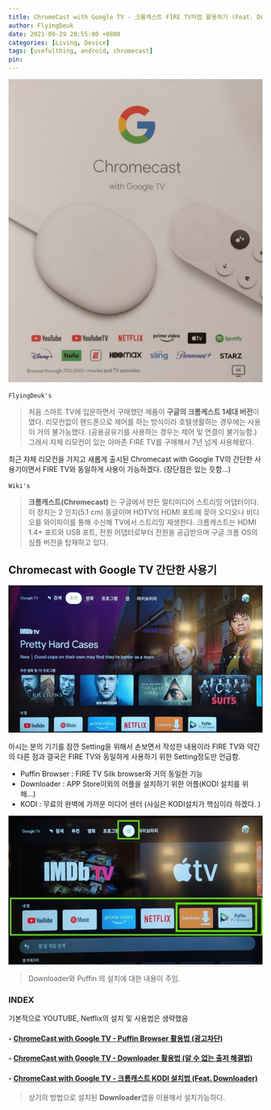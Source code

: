 ```yaml
---
title: ChromeCast with Google TV - 크롬캐스트 FIRE TV처럼 활용하기 (Feat. Downloader, KODI, Puffin Browser)
author: FlyingDeuk
date: 2021-09-29 20:55:00 +0800
categories: [Living, Device]
tags: [usefulthing, android, chromecast]
pin:
---
```


![chrome](/img/living/chromecast/chromecast0.jpg)


`FlyingDeuk's`
> 처음 스마트 TV에 입문하면서 구매했던 제품이 **구글의 크롬케스트 1세대 버전**이였다. 리모컨없이 핸드폰으로 제어를 하는 방식이라 호텔생활하는 경우에는 사용이 거의 불가능했다. (공용공유기를 사용하는 경우는 제어 및 연결이 불가능함.)<br>
그래서 자체 리모컨이 있는 아마존 FIRE TV를 구매해서 7년 넘게 사용해왔다. <br>

최근 자체 리모컨을 가지고 새롭게 출시된 Chromecast with Google TV의 간단한 사용기이면서 FIRE TV와 동일하게 사용이 가능하겠다. (장단점은 있는 듯함...)

`Wiki's`
> **크롬캐스트(Chromecast)** 는 구글에서 만든 멀티미디어 스트리밍 어댑터이다. 이 장치는 2 인치(5.1 cm) 동글이며 HDTV의 HDMI 포트에 꽂아 오디오나 비디오를 와이파이를 통해 수신해 TV에서 스트리밍 재생한다. 크롬캐스트는 HDMI 1.4+ 포트와 USB 포트, 전원 어댑터로부터 전원을 공급받으며 구글 크롬 OS의 심플 버전을 탑재하고 있다.

## Chromecast with Google TV 간단한 사용기

![chrome](/img/living/chromecast/chromecast1.jpg)

아시는 분의 기기를 잠깐 Setting을 위해서 손보면서 작성한 내용이라 FIRE TV와 약간의 다른 점과 결국은 FIRE TV와 동일하게 사용하기 위한 Setting정도만 언급함.
- Puffin Browser : FIRE TV Silk browser와 거의 동일한 기능
- Downloader : APP Store이외의 어플을 설치하기 위한 어플(KODI 설치를 위해...)
- KODI : 무료의 완벽에 가까운 미디어 센터 (사실은 KODI설치가 핵심이라 하겠다. )

![chrome](/img/living/chromecast/chromecast2.jpg)
>Downloader와 Puffin 의 설치에 대한 내용이 주임.

### INDEX
기본적으로 YOUTUBE, Netflix의 설치 및 사용법은 생략했음

#### - [ChromeCast with Google TV - Puffin Browser 활용법 (광고차단)](/posts/ChromeCast-puffin/)

#### - [ChromeCast with Google TV - Downloader 활용법 (알 수 없는 출저 해결법)](/posts/ChromeCast-downloader/)

#### - [ChromeCast with Google TV - 크롬캐스트 KODI 설치법 (Feat. Downloader)](/posts/ChromeCast-kodi/)
>상기의 방법으로 설치된 **Downloader**앱을 이용해서 설치가능하다.
